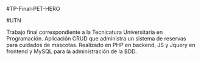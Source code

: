 #TP-Final-PET-HERO

#UTN

Trabajo final correspondiente a la Tecnicatura Universitaria en Programación. 
Aplicación CRUD que administra un sistema de reservas para cuidados de mascotas.
Realizado en PHP en backend, JS y Jquery en frontend y MySQL para la administración de la BDD.
